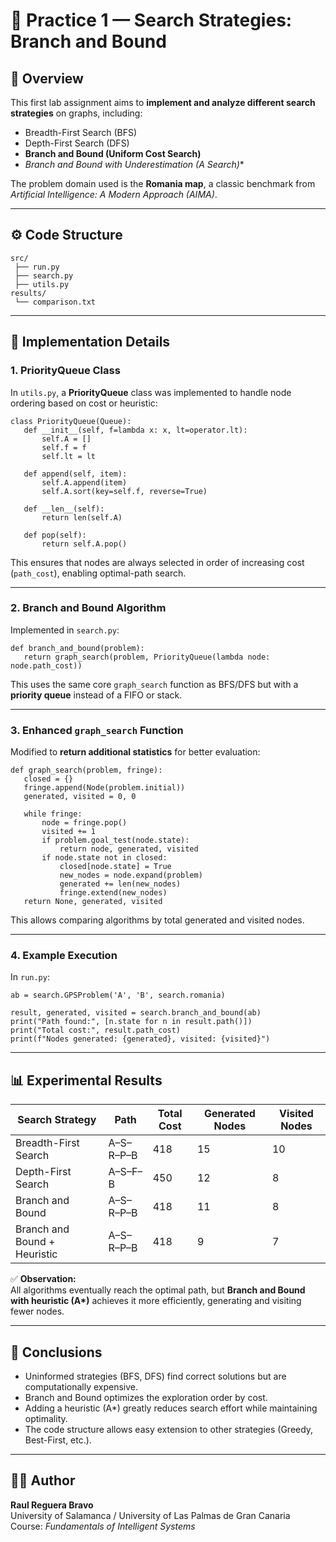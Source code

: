 # 🧩 Practice 1 — Search Strategies: Branch and Bound

## 🧠 Overview

This first lab assignment aims to **implement and analyze different search strategies** on graphs, including:

- Breadth-First Search (BFS)
- Depth-First Search (DFS)
- **Branch and Bound (Uniform Cost Search)**
- **Branch and Bound with Underestimation (A* Search)**

The problem domain used is the **Romania map**, a classic benchmark from *Artificial Intelligence: A Modern Approach (AIMA)*.

---

## ⚙️ Code Structure
```
src/
 ├── run.py
 ├── search.py
 ├── utils.py
results/
 └── comparison.txt 
```
---

## 🧩 Implementation Details

### 1. PriorityQueue Class

In `utils.py`, a **PriorityQueue** class was implemented to handle node ordering based on cost or heuristic:

    class PriorityQueue(Queue):
       def __init__(self, f=lambda x: x, lt=operator.lt):
           self.A = []
           self.f = f
           self.lt = lt
   
       def append(self, item):
           self.A.append(item)
           self.A.sort(key=self.f, reverse=True)
   
       def __len__(self):
           return len(self.A)
   
       def pop(self):
           return self.A.pop()

This ensures that nodes are always selected in order of increasing cost (`path_cost`), enabling optimal-path search.

---

### 2. Branch and Bound Algorithm

Implemented in `search.py`:

    def branch_and_bound(problem):
       return graph_search(problem, PriorityQueue(lambda node: node.path_cost))

This uses the same core `graph_search` function as BFS/DFS but with a **priority queue** instead of a FIFO or stack.

---

### 3. Enhanced `graph_search` Function

Modified to **return additional statistics** for better evaluation:

    def graph_search(problem, fringe):
       closed = {}
       fringe.append(Node(problem.initial))
       generated, visited = 0, 0
   
       while fringe:
           node = fringe.pop()
           visited += 1
           if problem.goal_test(node.state):
               return node, generated, visited
           if node.state not in closed:
               closed[node.state] = True
               new_nodes = node.expand(problem)
               generated += len(new_nodes)
               fringe.extend(new_nodes)
       return None, generated, visited

This allows comparing algorithms by total generated and visited nodes.

---

### 4. Example Execution

In `run.py`:

    ab = search.GPSProblem('A', 'B', search.romania)

    result, generated, visited = search.branch_and_bound(ab)
    print("Path found:", [n.state for n in result.path()])
    print("Total cost:", result.path_cost)
    print(f"Nodes generated: {generated}, visited: {visited}")

---

## 📊 Experimental Results

| Search Strategy | Path | Total Cost | Generated Nodes | Visited Nodes |
|------------------|------|-------------|----------------|----------------|
| Breadth-First Search | A–S–R–P–B | 418 | 15 | 10 |
| Depth-First Search | A–S–F–B | 450 | 12 | 8 |
| Branch and Bound | A–S–R–P–B | 418 | 11 | 8 |
| Branch and Bound + Heuristic | A–S–R–P–B | 418 | 9 | 7 |

✅ **Observation:**  
All algorithms eventually reach the optimal path, but **Branch and Bound with heuristic (A\*)** achieves it more efficiently, generating and visiting fewer nodes.

---

## 🧾 Conclusions

- Uninformed strategies (BFS, DFS) find correct solutions but are computationally expensive.  
- Branch and Bound optimizes the exploration order by cost.  
- Adding a heuristic (A\*) greatly reduces search effort while maintaining optimality.  
- The code structure allows easy extension to other strategies (Greedy, Best-First, etc.).

---

## 👨‍💻 Author

**Raul Reguera Bravo**  
University of Salamanca / University of Las Palmas de Gran Canaria  
Course: *Fundamentals of Intelligent Systems*

